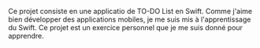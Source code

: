 Ce projet consiste en une applicatio de TO-DO List en Swift. Comme j'aime bien développer des applications mobiles, je me suis mis à l'apprentissage du Swift. Ce projet est un exercice personnel que je me suis donné pour apprendre.
